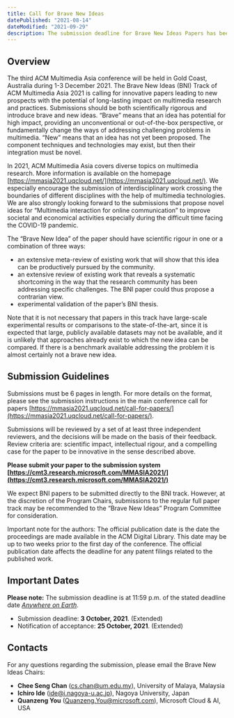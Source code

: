 ```yaml
---
title: Call for Brave New Ideas
datePublished: "2021-08-14"
dateModified: "2021-09-29"
description: The submission deadline for Brave New Ideas Papers has been postponed to 3 October, 2021.
---
```


## Overview

The third ACM Multimedia Asia conference will be held in Gold Coast, Australia during 1-3 December 2021. The Brave New Ideas (BNI) Track of ACM Multimedia Asia 2021 is calling for innovative papers leading to new prospects with the potential of long-lasting impact on multimedia research and practices. Submissions should be both scientifically rigorous and introduce brave and new ideas. “Brave” means that an idea has potential for high impact, providing an unconventional or out-of-the-box perspective, or fundamentally change the ways of addressing challenging problems in multimedia. “New” means that an idea has not yet been proposed. The component techniques and technologies may exist, but then their integration must be novel.

In 2021, ACM Multimedia Asia covers diverse topics on multimedia research. More information is available on the homepage [https://mmasia2021.uqcloud.net/](https://mmasia2021.uqcloud.net/). We especially encourage the submission of interdisciplinary work crossing the boundaries of different disciplines with the help of multimedia technologies. We are also strongly looking forward to the submissions that propose novel ideas for “Multimedia interaction for online communication” to improve societal and economical activities especially during the difficult time facing the COVID-19 pandemic.

The “Brave New Idea” of the paper should have scientific rigour in one or a combination of three ways:

- an extensive meta-review of existing work that will show that this idea can be productively pursued by the community.
- an extensive review of existing work that reveals a systematic shortcoming in the way that the research community has been addressing specific challenges. The BNI paper could thus propose a contrarian view.
- experimental validation of the paper’s BNI thesis.

Note that it is not necessary that papers in this track have large-scale experimental results or comparisons to the state-of-the-art, since it is expected that large, publicly available datasets may not be available, and it is unlikely that approaches already exist to which the new idea can be compared. If there is a benchmark available addressing the problem it is almost certainly not a brave new idea.

## Submission Guidelines

Submissions must be 6 pages in length. For more details on the format, please see the submission instructions in the main conference call for papers [https://mmasia2021.uqcloud.net/call-for-papers/](https://mmasia2021.uqcloud.net/call-for-papers/).

Submissions will be reviewed by a set of at least three independent reviewers, and the decisions will be made on the basis of their feedback. Review criteria are: scientific impact, intellectual rigour, and a compelling case for the paper to be innovative in the sense described above.

**Please submit your paper to the submission system [https://cmt3.research.microsoft.com/MMASIA2021/](https://cmt3.research.microsoft.com/MMASIA2021/)**

We expect BNI papers to be submitted directly to the BNI track. However, at the discretion of the Program Chairs, submissions to the regular full paper track may be recommended to the “Brave New Ideas” Program Committee for consideration.

Important note for the authors: The official publication date is the date the proceedings are made available in the ACM Digital Library. This date may be up to two weeks prior to the first day of the conference. The official publication date affects the deadline for any patent filings related to the published work.

## Important Dates

**Please note:** The submission deadline is at 11:59 p.m. of the stated deadline date [*Anywhere on Earth*](https://www.timeanddate.com/time/zones/aoe).

- Submission deadline: **3 October, 2021**. (Extended)
- Notification of acceptance: **25 October, 2021**. (Extended)


## Contacts

For any questions regarding the submission, please email the Brave New Ideas Chairs: 

- **Chee Seng Chan** ([cs.chan@um.edu.my](mailto:cs.chan@um.edu.my)), University of Malaya, Malaysia
- **Ichiro Ide** ([ide@i.nagoya-u.ac.jp](mailto:ide@i.nagoya-u.ac.jp)), Nagoya University, Japan
- **Quanzeng You** ([Quanzeng.You@microsoft.com](mailto:Quanzeng.You@microsoft.com)), Microsoft Cloud & AI, USA
